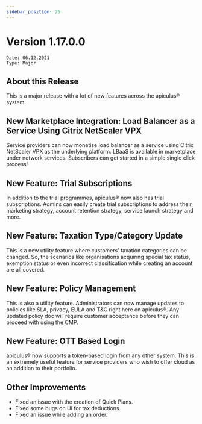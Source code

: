 ```yaml
---
sidebar_position: 25
---
```

# Version 1.17.0.0
```
Date: 06.12.2021
Type: Major
```

## About this Release

This is a major release with a lot of new features across the apiculus® system.

## New Marketplace Integration: Load Balancer as a Service Using Citrix NetScaler VPX

Service providers can now monetise load balancer as a service using Citrix NetScaler VPX as the underlying platform. LBaaS is available in marketplace under network services. Subscribers can get started in a simple single click process!

## New Feature: Trial Subscriptions

In addition to the trial programmes, apiculus® now also has trial subscriptions. Admins can easily create trial subscriptions to address their marketing strategy, account retention strategy, service launch strategy and more.

## New Feature: Taxation Type/Category Update

This is a new utility feature where customers' taxation categories can be changed. So, the scenarios like organisations acquiring special tax status, exemption status or even incorrect classification while creating an account are all covered.

## New Feature: Policy Management

This is also a utility feature. Administrators can now manage updates to policies like SLA, privacy, EULA and T&C right here on apiculus®. Any updated policy doc will require customer acceptance before they can proceed with using the CMP.

## New Feature: OTT Based Login

apiculus® now supports a token-based login from any other system. This is an extremely useful feature for service providers who wish to offer cloud as an addition to their portfolio.

## Other Improvements

- Fixed an issue with the creation of Quick Plans.
- Fixed some bugs on UI for tax deductions.
- Fixed an issue while adding an order.





